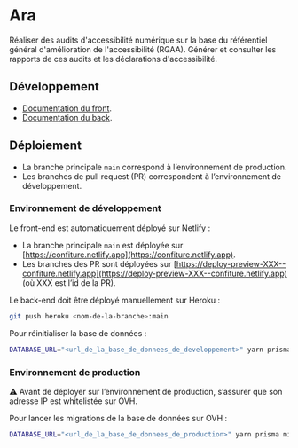 # Ara

Réaliser des audits d'accessibilité numérique sur la base du référentiel général d'amélioration de l'accessibilité (RGAA).
Générer et consulter les rapports de ces audits et les déclarations d'accessibilité.

## Développement

- [Documentation du front](https://github.com/DISIC/Ara/blob/main/confiture-web-app/README.md).
- [Documentation du back](https://github.com/DISIC/Ara/blob/main/confiture-rest-api/README.md).

## Déploiement

- La branche principale `main` correspond à l’environnement de production.
- Les branches de pull request (PR) correspondent à l’environnement de développement.

### Environnement de développement

Le front-end est automatiquement déployé sur Netlify :

- La branche principale `main` est déployée sur [https://confiture.netlify.app](https://confiture.netlify.app).
- Les branches des PR sont déployées sur [https://deploy-preview-XXX--confiture.netlify.app](https://deploy-preview-XXX--confiture.netlify.app) (où XXX est l’id de la PR).

Le back-end doit être déployé manuellement sur Heroku :

```sh
git push heroku <nom-de-la-branche>:main
```

Pour réinitialiser la base de données :

```sh
DATABASE_URL="<url_de_la_base_de_donnees_de_developpement>" yarn prisma migrate reset
```

### Environnement de production

⚠️ Avant de déployer sur l’environnement de production, s’assurer que son adresse IP est whitelistée sur OVH.

Pour lancer les migrations de la base de données sur OVH :

```sh
DATABASE_URL="<url_de_la_base_de_donnees_de_production>" yarn prisma migrate deploy
```
